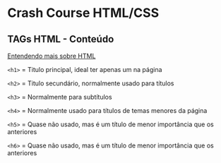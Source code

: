 # Crash Course HTML/CSS

## TAGs HTML - Conteúdo

[Entendendo mais sobre HTML](https://developer.mozilla.org/pt-BR/docs/Web/HTML)

`<h1>` = Titulo principal, ideal ter apenas um na página

`<h2>` = Titulo secundário, normalmente usado para títulos

`<h3>` = Normalmente para subtítulos

`<h4>` = Normalmente usado para títulos de temas menores da página

`<h5>` = Quase não usado, mas é um título de menor importância que os anteriores

`<h6>` = Quase não usado, mas é um título de menor importância que os anteriores
